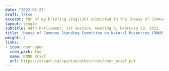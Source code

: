 ```yaml
---
date: "2022-02-22"
draft: false
excerpt: PDF of my briefing (English) submitted to the [House of Commons Standing Committee on Natural Resources (RNNR)](https://www.ourcommons.ca/DocumentViewer/en/44-1/RNNR/meeting-9/notice) for testimony on the oil and gas cap.
layout: single
subtitle: 44th Parliament, 1st Session, Meeting 9, February 28, 2022.
title: 'House of Commons Standing Committee on Natural Resources (RNNR) Testimony'
weight: 3
links:
- icon: door-open
  icon_pack: fas
  name: RNNR Brief
  url: https://aleach.ca/opinion/other/rnnr/rnnr_brief.pdf
---
```

